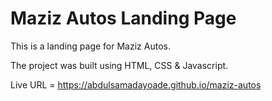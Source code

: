 # Maziz Autos Landing Page

This is a landing page for Maziz Autos.

The project was built using HTML, CSS & Javascript.

Live URL = https://abdulsamadayoade.github.io/maziz-autos